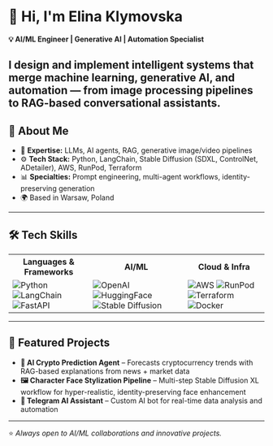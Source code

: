 # 👋 Hi, I'm Elina Klymovska  

**💡 AI/ML Engineer | Generative AI | Automation Specialist**  

I design and implement intelligent systems that merge **machine learning**, **generative AI**, and **automation** — from image processing pipelines to RAG-based conversational assistants.  
---
## 🚀 About Me  
- 🧠 **Expertise:** LLMs, AI agents, RAG, generative image/video pipelines  
- ⚙️ **Tech Stack:** Python, LangChain, Stable Diffusion (SDXL, ControlNet, ADetailer), AWS, RunPod, Terraform  
- 📊 **Specialties:** Prompt engineering, multi-agent workflows, identity-preserving generation  
- 🌍 Based in Warsaw, Poland

---

## 🛠 Tech Skills
<table>
  <tr>
    <th>Languages & Frameworks</th>
    <th>AI/ML</th>
    <th>Cloud & Infra</th>
  </tr>
  <tr>
    <td>
      <img alt="Python" src="https://img.shields.io/badge/Python-3670A0?logo=python&logoColor=ffdd54" />
      <img alt="LangChain" src="https://img.shields.io/badge/LangChain-000000?logo=chainlink&logoColor=white" />
      <img alt="FastAPI" src="https://img.shields.io/badge/FastAPI-009688?logo=fastapi&logoColor=white" />
    </td>
    <td>
      <img alt="OpenAI" src="https://img.shields.io/badge/OpenAI-412991?logo=openai&logoColor=white" />
      <img alt="HuggingFace" src="https://img.shields.io/badge/HuggingFace-FFD21E?logo=huggingface&logoColor=black" />
      <img alt="Stable Diffusion" src="https://img.shields.io/badge/Stable_Diffusion-FF6F61?logo=artstation&logoColor=white" />
    </td>
    <td>
      <img alt="AWS" src="https://img.shields.io/badge/AWS-FF9900?logo=amazon-aws&logoColor=white" />
      <img alt="RunPod" src="https://img.shields.io/badge/RunPod-2D2D2D?logo=serverless&logoColor=white" />
      <img alt="Terraform" src="https://img.shields.io/badge/Terraform-623CE4?logo=terraform&logoColor=white" />
      <img alt="Docker" src="https://img.shields.io/badge/Docker-2496ED?logo=docker&logoColor=white" />
    </td>
  </tr>
</table>

---

## 📌 Featured Projects

- **🔮 AI Crypto Prediction Agent** – Forecasts cryptocurrency trends with RAG-based explanations from news + market data  
- **🖼 Character Face Stylization Pipeline** – Multi-step Stable Diffusion XL workflow for hyper-realistic, identity-preserving face enhancement  
- **🤖 Telegram AI Assistant** – Custom AI bot for real-time data analysis and automation  

---

⭐ *Always open to AI/ML collaborations and innovative projects.*

